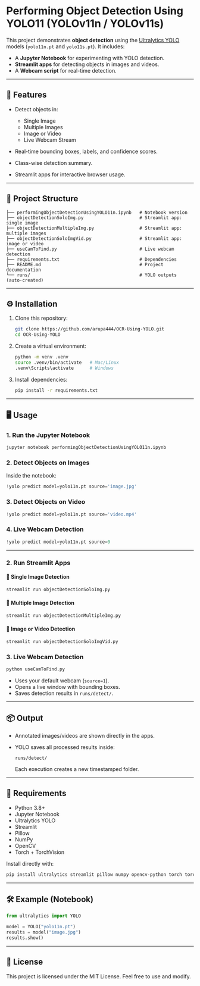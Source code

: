 # Performing Object Detection Using YOLO11 (YOLOv11n / YOLOv11s)

This project demonstrates **object detection** using the [Ultralytics YOLO](https://docs.ultralytics.com) models (`yolo11n.pt` and `yolo11s.pt`).
It includes:

* A **Jupyter Notebook** for experimenting with YOLO detection.
* **Streamlit apps** for detecting objects in images and videos.
* A **Webcam script** for real-time detection.

---

## 🚀 Features

* Detect objects in:

  * Single Image
  * Multiple Images
  * Image or Video
  * Live Webcam Stream
* Real-time bounding boxes, labels, and confidence scores.
* Class-wise detection summary.
* Streamlit apps for interactive browser usage.

---

## 📂 Project Structure

```
├── performingObjectDetectionUsingYOLO11n.ipynb   # Notebook version
├── objectDetectionSoloImg.py                     # Streamlit app: single image
├── objectDetectionMultipleImg.py                 # Streamlit app: multiple images
├── objectDetectionSoloImgVid.py                  # Streamlit app: image or video
├── useCamToFind.py                               # Live webcam detection
├── requirements.txt                              # Dependencies
├── README.md                                     # Project documentation
└── runs/                                         # YOLO outputs (auto-created)
```

---

## ⚙️ Installation

1. Clone this repository:

   ```bash
   git clone https://github.com/arupa444/OCR-Using-YOLO.git
   cd OCR-Using-YOLO
   ```

2. Create a virtual environment:

   ```bash
   python -m venv .venv
   source .venv/bin/activate   # Mac/Linux
   .venv\Scripts\activate      # Windows
   ```

3. Install dependencies:

   ```bash
   pip install -r requirements.txt
   ```

---

## 🖥️ Usage

### 1. Run the Jupyter Notebook

```bash
jupyter notebook performingObjectDetectionUsingYOLO11n.ipynb
```

### 2. Detect Objects on Images

Inside the notebook:

```python
!yolo predict model=yolo11n.pt source='image.jpg'
```

### 3. Detect Objects on Video

```python
!yolo predict model=yolo11n.pt source='video.mp4'
```

### 4. Live Webcam Detection

```python
!yolo predict model=yolo11n.pt source=0
```

---

### 2. Run Streamlit Apps

#### 🔹 Single Image Detection

```bash
streamlit run objectDetectionSoloImg.py
```

#### 🔹 Multiple Image Detection

```bash
streamlit run objectDetectionMultipleImg.py
```

#### 🔹 Image or Video Detection

```bash
streamlit run objectDetectionSoloImgVid.py
```

### 3. Live Webcam Detection

```bash
python useCamToFind.py
```

* Uses your default webcam (`source=1`).
* Opens a live window with bounding boxes.
* Saves detection results in `runs/detect/`.

---

## 📦 Output

* Annotated images/videos are shown directly in the apps.
* YOLO saves all processed results inside:

  ```
  runs/detect/
  ```

  Each execution creates a new timestamped folder.

---

## 📌 Requirements

* Python 3.8+
* Jupyter Notebook
* Ultralytics YOLO
* Streamlit
* Pillow
* NumPy
* OpenCV
* Torch + TorchVision

Install directly with:

```bash
pip install ultralytics streamlit pillow numpy opencv-python torch torchvision
```

---

## 🛠 Example (Notebook)

```python
from ultralytics import YOLO

model = YOLO("yolo11n.pt")
results = model("image.jpg")
results.show()
```

---

## 📄 License

This project is licensed under the MIT License. Feel free to use and modify.
